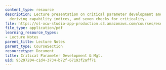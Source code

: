 ```yaml
---
content_type: resource
description: Lecture presentation on critical parameter development and management,
  deriving capability indices, and seven checks for criticality.
file: https://ol-ocw-studio-app-production.s3.amazonaws.com/courses/esd-33-systems-engineering-summer-2010/95297204c1d43734b72f67193f2aff71_MITESD_33SUM10_lec07.pdf
file_type: application/pdf
learning_resource_types:
- Lecture Notes
parent_title: Lecture Notes
parent_type: CourseSection
resourcetype: Document
title: Critical Parameter Development & Mgt.
uid: 95297204-c1d4-3734-b72f-67193f2aff71
---
```

